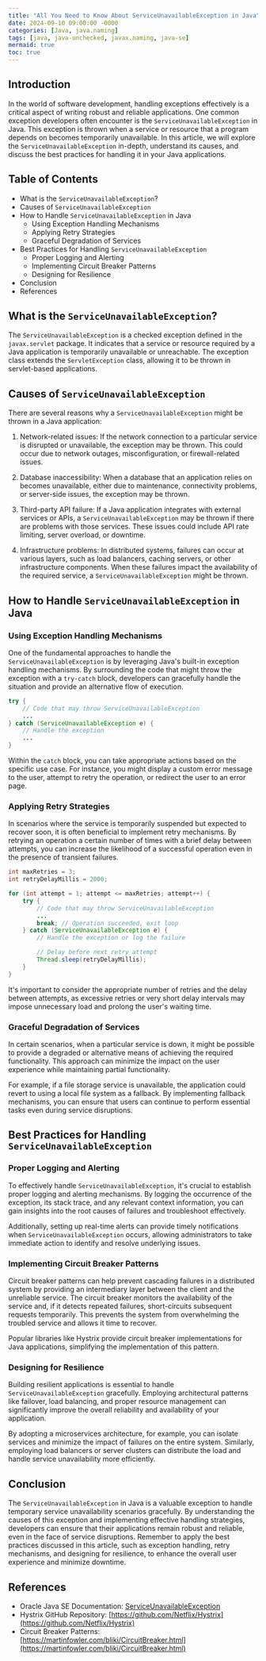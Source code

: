 ```yaml
---
title: "All You Need to Know About ServiceUnavailableException in Java"
date: 2024-09-10 09:00:00 -0000
categories: [Java, java.naming]
tags: [java, java-unchecked, javax.naming, java-se]
mermaid: true
toc: true
---
```



## Introduction

In the world of software development, handling exceptions effectively is a critical aspect of writing robust and reliable applications. One common exception developers often encounter is the `ServiceUnavailableException` in Java. This exception is thrown when a service or resource that a program depends on becomes temporarily unavailable. In this article, we will explore the `ServiceUnavailableException` in-depth, understand its causes, and discuss the best practices for handling it in your Java applications.

## Table of Contents

- What is the `ServiceUnavailableException`?
- Causes of `ServiceUnavailableException`
- How to Handle `ServiceUnavailableException` in Java
  - Using Exception Handling Mechanisms
  - Applying Retry Strategies
  - Graceful Degradation of Services
- Best Practices for Handling `ServiceUnavailableException`
  - Proper Logging and Alerting
  - Implementing Circuit Breaker Patterns
  - Designing for Resilience
- Conclusion
- References

## What is the `ServiceUnavailableException`?

The `ServiceUnavailableException` is a checked exception defined in the `javax.servlet` package. It indicates that a service or resource required by a Java application is temporarily unavailable or unreachable. The exception class extends the `ServletException` class, allowing it to be thrown in servlet-based applications.

## Causes of `ServiceUnavailableException`

There are several reasons why a `ServiceUnavailableException` might be thrown in a Java application:

1. Network-related issues: If the network connection to a particular service is disrupted or unavailable, the exception may be thrown. This could occur due to network outages, misconfiguration, or firewall-related issues.

2. Database inaccessibility: When a database that an application relies on becomes unavailable, either due to maintenance, connectivity problems, or server-side issues, the exception may be thrown.

3. Third-party API failure: If a Java application integrates with external services or APIs, a `ServiceUnavailableException` may be thrown if there are problems with those services. These issues could include API rate limiting, server overload, or downtime.

4. Infrastructure problems: In distributed systems, failures can occur at various layers, such as load balancers, caching servers, or other infrastructure components. When these failures impact the availability of the required service, a `ServiceUnavailableException` might be thrown.

## How to Handle `ServiceUnavailableException` in Java

### Using Exception Handling Mechanisms

One of the fundamental approaches to handle the `ServiceUnavailableException` is by leveraging Java's built-in exception handling mechanisms. By surrounding the code that might throw the exception with a `try-catch` block, developers can gracefully handle the situation and provide an alternative flow of execution.

```java
try {
    // Code that may throw ServiceUnavailableException
    ...
} catch (ServiceUnavailableException e) {
    // Handle the exception
    ...
}
```

Within the `catch` block, you can take appropriate actions based on the specific use case. For instance, you might display a custom error message to the user, attempt to retry the operation, or redirect the user to an error page.

### Applying Retry Strategies

In scenarios where the service is temporarily suspended but expected to recover soon, it is often beneficial to implement retry mechanisms. By retrying an operation a certain number of times with a brief delay between attempts, you can increase the likelihood of a successful operation even in the presence of transient failures.

```java
int maxRetries = 3;
int retryDelayMillis = 2000;

for (int attempt = 1; attempt <= maxRetries; attempt++) {
    try {
        // Code that may throw ServiceUnavailableException
        ...
        break; // Operation succeeded, exit loop
    } catch (ServiceUnavailableException e) {
        // Handle the exception or log the failure

        // Delay before next retry attempt
        Thread.sleep(retryDelayMillis);
    }
}
```

It's important to consider the appropriate number of retries and the delay between attempts, as excessive retries or very short delay intervals may impose unnecessary load and prolong the user's waiting time.

### Graceful Degradation of Services

In certain scenarios, when a particular service is down, it might be possible to provide a degraded or alternative means of achieving the required functionality. This approach can minimize the impact on the user experience while maintaining partial functionality.

For example, if a file storage service is unavailable, the application could revert to using a local file system as a fallback. By implementing fallback mechanisms, you can ensure that users can continue to perform essential tasks even during service disruptions.

## Best Practices for Handling `ServiceUnavailableException`

### Proper Logging and Alerting

To effectively handle `ServiceUnavailableException`, it's crucial to establish proper logging and alerting mechanisms. By logging the occurrence of the exception, its stack trace, and any relevant context information, you can gain insights into the root causes of failures and troubleshoot effectively.

Additionally, setting up real-time alerts can provide timely notifications when `ServiceUnavailableException` occurs, allowing administrators to take immediate action to identify and resolve underlying issues.

### Implementing Circuit Breaker Patterns

Circuit breaker patterns can help prevent cascading failures in a distributed system by providing an intermediary layer between the client and the unreliable service. The circuit breaker monitors the availability of the service and, if it detects repeated failures, short-circuits subsequent requests temporarily. This prevents the system from overwhelming the troubled service and allows it time to recover.

Popular libraries like Hystrix provide circuit breaker implementations for Java applications, simplifying the implementation of this pattern.

### Designing for Resilience

Building resilient applications is essential to handle `ServiceUnavailableException` gracefully. Employing architectural patterns like failover, load balancing, and proper resource management can significantly improve the overall reliability and availability of your application.

By adopting a microservices architecture, for example, you can isolate services and minimize the impact of failures on the entire system. Similarly, employing load balancers or server clusters can distribute the load and handle service unavailability more efficiently.

## Conclusion

The `ServiceUnavailableException` in Java is a valuable exception to handle temporary service unavailability scenarios gracefully. By understanding the causes of this exception and implementing effective handling strategies, developers can ensure that their applications remain robust and reliable, even in the face of service disruptions. Remember to apply the best practices discussed in this article, such as exception handling, retry mechanisms, and designing for resilience, to enhance the overall user experience and minimize downtime.

## References

- Oracle Java SE Documentation: [ServiceUnavailableException](https://docs.oracle.com/en/java/javase/15/docs/api/javax/servlet/ServiceUnavailableException.html)
- Hystrix GitHub Repository: [https://github.com/Netflix/Hystrix](https://github.com/Netflix/Hystrix)
- Circuit Breaker Patterns: [https://martinfowler.com/bliki/CircuitBreaker.html](https://martinfowler.com/bliki/CircuitBreaker.html)
